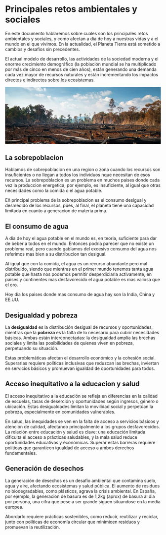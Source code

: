 # Principales retos ambientales y sociales

En este documento hablaremos sobre cuales son los principales retos ambientales y sociales, y como afectan a dia de hoy a nuestras vidas y a el mundo en el que vivimos.
En la actualidad, el Planeta Tierra está sometido a cambios y desafíos sin precedentes.



El actual modelo de desarrollo, las actividades de la sociedad moderna y el enorme crecimiento demográfico (la población mundial se ha multiplicado por más de cinco en menos de cien años), están generando una demanda cada vez mayor de recursos naturales y están incrementando los impactos directos e indirectos sobre los ecosistemas. 


![To los arboleh corato por dio](img/retos.jpg)


## La sobrepoblacion

Hablamos de sobrepoblacion en una region o zona cuando los recursos son insuficientes o no llegan a todos los individuos nque necesitan de esos recursos. La sobrepoblacion es un problema en muchos paises donde cada vez la produccion energetica, por ejemplo, es insuficiente, al igual que otras necesidades como la comida o el agua potable.

Eñ principal problema de la sobrepoblacion es el consumo desigual y desmedido de los recursos, pues, al final, el planeta tiene una capacidad limitada en cuanto a generacion de materia prima.

## El consumo de agua

A dia de hoy el agua potable en el mundo es, en teoria, suficiente para dar de beber a todos en el mundo. Entonces podria parecer que no existe un problema real, pero cuando gablamos del excesivo consumo del agua nos referimos mas bien a su distribucion tan desigual.

  Al igual que con la comida, el agua es un recurso abundante pero mal distribuido, siendo que mientras en el primer mundo tenemos tanta agua potable que hasta nos podemos permitir desperdiciarla activamente, en paises y continentes mas desfavorecido el agua potable es mas valiosa que el oro.

  Hoy dia los paises donde mas consumo de agua hay son la India, China y EE.UU.

## Desigualdad y pobreza

La **desigualdad** es la distribución desigual de recursos y oportunidades, mientras que la **pobreza** es la falta de lo necesario para cubrir necesidades básicas. Ambas están interconectadas: la desigualdad amplía las brechas sociales y limita las posibilidades de quienes viven en pobreza, perpetuando su situación. 

Estas problemáticas afectan el desarrollo económico y la cohesión social. Superarlas requiere políticas inclusivas que reduzcan las brechas, inviertan en servicios básicos y promuevan igualdad de oportunidades para todos.

## Acceso inequitativo a la educacion y salud

El acceso inequitativo a la educación se refleja en diferencias en la calidad de escuelas, tasas de deserción y oportunidades según ingresos, género o ubicación. Estas desigualdades limitan la movilidad social y perpetúan la pobreza, especialmente en comunidades vulnerables.

En salud, las inequidades se ven en la falta de acceso a servicios básicos y atención de calidad, afectando principalmente a los grupos desfavorecidos. La relación entre educación y salud es clave: una educación limitada dificulta el acceso a prácticas saludables, y la mala salud reduce oportunidades educativas y económicas. Superar estas barreras requiere políticas que garanticen igualdad de acceso a ambos derechos fundamentales.

## Generación de desechos

La generación de desechos es un desafío ambiental que contamina suelo, agua y aire, afectando ecosistemas y salud pública. El aumento de residuos no biodegradables, como plásticos, agrava la crisis ambiental. En España, por ejemplo, la generacion de basura es de 1,2kg (aprox) de basura al dia por persona, una cifra que pese a ser grande siguen situandose en la media europea.

Abordarlo requiere prácticas sostenibles, como reducir, reutilizar y reciclar, junto con políticas de economía circular que minimicen residuos y promuevan la reutilización.

